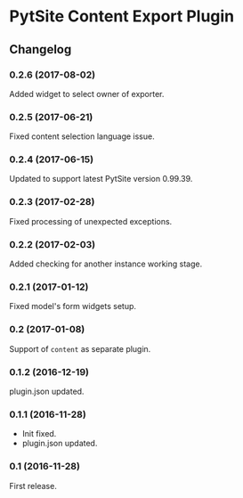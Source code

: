 # PytSite Content Export Plugin


## Changelog


### 0.2.6 (2017-08-02)
Added widget to select owner of exporter.


### 0.2.5 (2017-06-21)
Fixed content selection language issue.


### 0.2.4 (2017-06-15)
Updated to support latest PytSite version 0.99.39.


### 0.2.3 (2017-02-28)
Fixed processing of unexpected exceptions.


### 0.2.2 (2017-02-03)
Added checking for another instance working stage.


### 0.2.1 (2017-01-12)
Fixed model's form widgets setup.


### 0.2 (2017-01-08)
Support of `content` as separate plugin.


### 0.1.2 (2016-12-19)
plugin.json updated.


### 0.1.1 (2016-11-28)
- Init fixed.
- plugin.json updated.


### 0.1 (2016-11-28)
First release.
